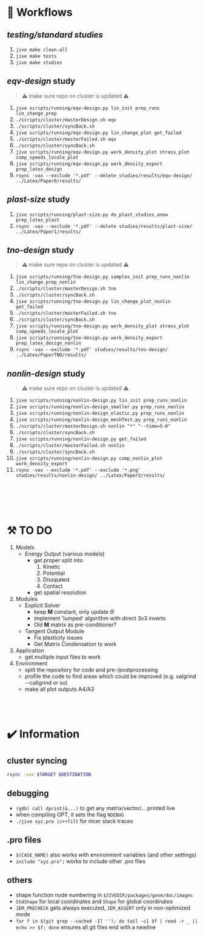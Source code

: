 # :arrows_counterclockwise: Workflows
## *testing/standard studies*
1. `jive make clean-all`
1. `jive make tests`
1. `jive make studies`
## *eqv-design* study
> :warning: make sure repo on cluster is updated :warning:
1. `jive scripts/running/eqv-design.py lin_init prep_runs lin_change_prep`
1. `./scripts/cluster/masterDesign.sh eqv`
1. `./scripts/cluster/syncBack.sh`
1. `jive scripts/running/eqv-design.py lin_change_plot get_failed`
1. `./scripts/cluster/masterFailed.sh eqv`
1. `./scripts/cluster/syncBack.sh`
1. `jive scripts/running/eqv-design.py work_density_plot stress_plot comp_speeds_locale_plot`
1. `jive scripts/running/eqv-design.py work_density_export prep_latex_design`
1. `rsync -vax --exclude '*.pdf' --delete studies/results/eqv-design/ ../Latex/Paper0/results/`
## *plast-size* study
1. `jive scripts/running/plast-size.py do_plast_studies_anew prep_latex_plast`
1. `rsync -vax --exclude '*.pdf' --delete studies/results/plast-size/ ../Latex/Paper1/results/`
## *tno-design* study
> :warning: make sure repo on cluster is updated :warning:
1. `jive scripts/running/tno-design.py samples_init prep_runs_nonlin lin_change_prep_nonlin`
1. `./scripts/cluster/masterDesign.sh tno`
1. `./scripts/cluster/syncBack.sh`
1. `jive scripts/running/tno-design.py lin_change_plot_nonlin get_failed`
1. `./scripts/cluster/masterFailed.sh tno`
1. `./scripts/cluster/syncBack.sh`
1. `jive scripts/running/tno-design.py work_density_plot stress_plot comp_speeds_locale_plot`
1. `jive scripts/running/tno-design.py work_density_export prep_latex_design_nonlin`
1. `rsync -vax --exclude '*.pdf' studies/results/tno-design/ ../Latex/PaperTNO/results/` 
## *nonlin-design* study
> :warning: make sure repo on cluster is updated :warning:
1. `jive scripts/running/nonlin-design.py lin_init prep_runs_nonlin`
1. `jive scripts/running/nonlin-design_smaller.py prep_runs_nonlin`
1. `jive scripts/running/nonlin-design_elastic.py prep_runs_nonlin`
1. `jive scripts/running/nonlin-design_meshTest.py prep_runs_nonlin`
1. `./scripts/cluster/masterDesign.sh nonlin "*" "--time=5-0"`
1. `./scripts/cluster/syncBack.sh`
1. `jive scripts/running/nonlin-design.py get_failed`
1. `./scripts/cluster/masterFailed.sh nonlin`
1. `./scripts/cluster/syncBack.sh`
1. `jive scripts/running/nonlin-design.py comp_nonlin_plot work_density_export`
1. `rsync -vax --exclude '*.pdf' --exclude '*.png' studies/results/nonlin-design/ ../Latex/Paper2/results/` 

</br></br></br></br>

# :hammer_and_pick: TO DO 
1. Models
    - Energy Output (various models)
      - get proper split into
        1. Kinetic
        1. Potential
        1. Dissipated
        1. Contact
      - get spatial resolution
1. Modules
    - Explicit Solver
      - keep $\bm{M}$ constant, only update $\Theta$
      - implement 'lumped' algorithm with direct 3x3 inverts
      - Old $\bm{M}$ matrix as pre-conditioner?
    - Tangent Output Module
      - Fix plasticity issues
      - Get Matrix Condensation to work
1. Application
    - get multiple input files to work
1. Environment
    - split the repository for code and pre-/postprocessing
    - profile the code to find areas which could be improved (e.g. valgrind --callgrind or so)
    - make all plot outputs A4/A3
</br></br></br></br>

# :heavy_check_mark: Information
## cluster syncing
``` bash
rsync -vax $TARGET $DESTINATION
```
## debugging
- `(gdb) call dprint(&...)` to get any matrix/vector/... printed live
- when compiling OPT, it sets the flag `NDEBUG`
- `./jive xyz.pro |c++filt` for nicer stack traces
## .pro files
- `$(CASE_NAME)` also works with environment variables (and other settings)
- `include "xyz.pro";` works to include other .pro files
## others
- shape function node numbering in `$JIVEDIR/packages/geom/doc/images`
- `StdShape` for local coordinates and `Shape` for global coordinates
- `JEM_PRECHECK` gets always executed, `JEM_ASSERT` only in non-optimized mode
- `for f in $(git grep --cached -Il ''); do tail -c1 $f | read -r _ || echo >> $f; done` ensures all git files end with a newline
